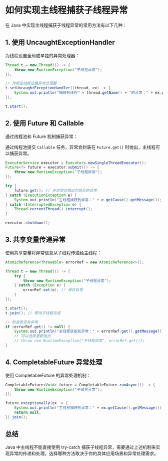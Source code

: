 # 如何实现主线程捕获子线程异常

在 Java 中实现主线程捕获子线程异常的常用方法有以下几种：

## 1. 使用 UncaughtExceptionHandler

为线程设置全局或单独的异常处理器：

```java
Thread t = new Thread(() -> {
    throw new RuntimeException("子线程异常");
});

// 为特定线程设置异常处理器
t.setUncaughtExceptionHandler((thread, ex) -> {
    System.out.println("捕获到线程" + thread.getName() + "的异常：" + ex.getMessage());
});

t.start();
```

## 2. 使用 Future 和 Callable

通过线程池和 Future 机制捕获异常：

通过线程池提交 `Callable` 任务，异常会封装在 `Future.get()` 时抛出，主线程可以捕获异常。 

```java
ExecutorService executor = Executors.newSingleThreadExecutor();
Future<?> future = executor.submit(() -> {
    throw new RuntimeException("子线程异常");
});

try {
    future.get(); // 在这里会抛出包装后的异常
} catch (ExecutionException e) {
    System.out.println("主线程捕获到异常：" + e.getCause().getMessage());
} catch (InterruptedException e) {
    Thread.currentThread().interrupt();
}

executor.shutdown();
```

## 3. 共享变量传递异常

使用共享变量将异常信息从子线程传递给主线程：

```java
AtomicReference<Throwable> errorRef = new AtomicReference<>();

Thread t = new Thread(() -> {
    try {
        throw new RuntimeException("子线程异常");
    } catch (Exception e) {
        errorRef.set(e); // 保存异常
    }
});

t.start();
t.join(); // 等待子线程完成

// 检查是否有异常
if (errorRef.get() != null) {
    System.out.println("主线程获取到异常：" + errorRef.get().getMessage());
    // 可以选择重新抛出
    // throw new RuntimeException("子线程异常", errorRef.get());
}
```

## 4. CompletableFuture 异常处理

使用 CompletableFuture 的异常处理机制：

```java
CompletableFuture<Void> future = CompletableFuture.runAsync(() -> {
    throw new RuntimeException("子线程异常");
});

future.exceptionally(ex -> {
    System.out.println("主线程捕获到异常：" + ex.getCause().getMessage());
    return null;
}).join();
```

## 总结

Java 中主线程不能直接使用 try-catch 捕获子线程异常，需要通过上述机制来实现异常的传递和处理。选择哪种方法取决于你的具体应用场景和异常处理需求。